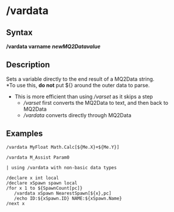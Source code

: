 # /vardata

## Syntax

**/vardata varname** _**newMQ2Datavalue**_

## Description

Sets a variable directly to the end result of a MQ2Data string.  
\*To use this, **do not** put ${} around the outer data to parse.

* This is more efficient than using _/varset_ as it skips a step
  * _/varset_ first converts the MQ2Data to text, and then back to MQ2Data
  * _/vardata_ converts directly through MQ2Data

## Examples

```text
/vardata MyFloat Math.Calc[${Me.X}+${Me.Y}]

/vardata M_Assist Param0

| using /vardata with non-basic data types

/declare x int local
/declare xSpawn spawn local
/for x 1 to ${SpawnCount[pc]}
   /vardata xSpawn NearestSpawn[${x},pc]
   /echo ID:${xSpawn.ID} NAME:${xSpawn.Name}
/next x
```

